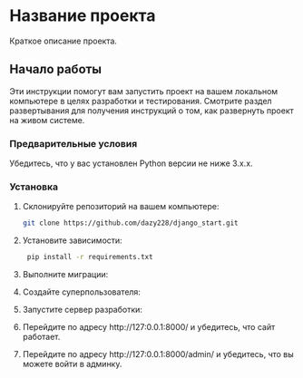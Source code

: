 # Название проекта

Краткое описание проекта.

## Начало работы

Эти инструкции помогут вам запустить проект на вашем локальном компьютере в целях разработки и тестирования. Смотрите раздел развертывания для получения инструкций о том, как развернуть проект на живом системе.

### Предварительные условия

Убедитесь, что у вас установлен Python версии не ниже 3.x.x.

### Установка

1. Склонируйте репозиторий на вашем компьютере:

   ```sh
   git clone https://github.com/dazy228/django_start.git
   ```
2. Установите зависимости:

   ```sh
    pip install -r requirements.txt
    ```
3. Выполните миграции:
4. Создайте суперпользователя:
5. Запустите сервер разработки:
6. Перейдите по адресу http://127:0.0.1:8000/ и убедитесь, что сайт работает.
7. Перейдите по адресу http://127:0.0.1:8000/admin/ и убедитесь, что вы можете войти в админку.

